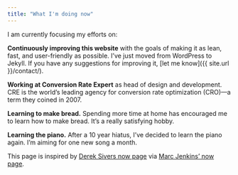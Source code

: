 ```yaml
---
title: "What I'm doing now"
---
```


I am currently focusing my efforts on:

**Continuously improving this website** with the goals of making it as lean, fast, and user-friendly as possible. I’ve just moved from WordPress to Jekyll. If you have any suggestions for improving it, [let me know]({{ site.url }}/contact/).

**Working at Conversion Rate Expert** as head of design and development. CRE is the world’s leading agency for conversion rate optimization (CRO)—a term they coined in 2007.

**Learning to make bread.** Spending more time at home has encouraged me to learn how to make bread. It’s a really satisfying hobby.

**Learning the piano.** After a 10 year hiatus, I’ve decided to learn the piano again. I’m aiming for one new song a month.

This page is inspired by [Derek Sivers now page](https://sivers.org/nowff) via [Marc Jenkins’ now page](https://marcjenkins.co.uk/now/).